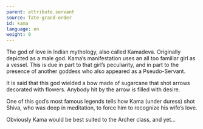 ```yaml
---
parent: attribute.servant
source: fate-grand-order
id: kama
language: en
weight: 0
---
```


The god of love in Indian mythology, also called Kamadeva. Originally depicted as a male god. Kama’s manifestation uses an all too familiar girl as a vessel. This is due in part to that girl’s peculiarity, and in part to the presence of another goddess who also appeared as a Pseudo-Servant.

It is said that this god wielded a bow made of sugarcane that shot arrows decorated with flowers. Anybody hit by the arrow is filled with desire.

One of this god’s most famous legends tells how Kama (under duress) shot Shiva, who was deep in meditation, to force him to recognize his wife’s love.

Obviously Kama would be best suited to the Archer class, and yet…
